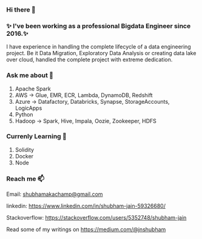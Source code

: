 ### Hi there 👋
### ✨ I've been working as a professional Bigdata Engineer since 2016.✨

I have experience in handling the complete lifecycle of a data engineering project. Be it Data Migration, Exploratory Data Analysis or creating data lake over cloud, handled the complete project with extreme dedication.

###  Ask me about 💬
1. Apache Spark
2. AWS -> Glue, EMR, ECR, Lambda, DynamoDB, Redshift
3. Azure -> Datafactory, Databricks, Synapse, StorageAccounts, LogicApps
4. Python
5. Hadoop -> Spark, Hive, Impala, Oozie, Zookeeper, HDFS

### Currenly Learning 🌱
1. Solidity
2. Docker
3. Node

### Reach me 📫
Email: shubhamakachamp@gmail.com

linkedin: https://www.linkedin.com/in/shubham-jain-59326680/

Stackoverflow: https://stackoverflow.com/users/5352748/shubham-jain

Read some of my writings on https://medium.com/@jnshubham
<!--
**jnshubham/jnshubham** is a ✨ _special_ ✨ repository because its `README.md` (this file) appears on your GitHub profile.

My key skills include
-Apache Spark
-Python
-AWS (Glue, EMR, Redshift, Dynamodb, EC2, S3, Lambda, ECS, ECR, EKS)
-Hadoop(Sqoop, Oozie, Hive, Presto, Impala, HDFS)

If you have any suggestions, ideas, query or any problem, feel free to connect on below platforms:
Mail: shubhamakachamp@gmail.com
SO: https://stackoverflow.com/users/5352748/shubham-jain
Github: https://github.com/jnshubham


Interested in reading, follow me on Medium
Medium: https://medium.com/@jnshubham

Portfolio: https://jnshubham.github.io 

- 🔭 I’m currently working on ...
- 🌱 I’m currently learning ...
- 👯 I’m looking to collaborate on ...
- 🤔 I’m looking for help with ...
- 💬 Ask me about ...
- 📫 How to reach me: ...
- 😄 Pronouns: ...
- ⚡ Fun fact: ...
-->
